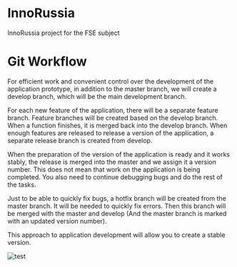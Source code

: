 # InnoRussia
InnoRussia project for the FSE subject

Git Workflow
=====================

For efficient work and convenient control over the development of the application prototype, in addition to the master branch, we will create a develop branch, which will be the main development branch.

For each new feature of the application, there will be a separate feature branch. Feature branches will be created based on the develop branch. When a function finishes, it is merged back into the develop branch. When enough features are released to release a version of the application, a separate release branch is created from develop.

When the preparation of the version of the application is ready and it works stably, the release is merged into the master and we assign it a version number. This does not mean that work on the application is being completed. You also need to continue debugging bugs and do the rest of the tasks.

Just to be able to quickly fix bugs, a hotfix branch will be created from the master branch. It will be needed to quickly fix errors. Then this branch will be merged with the master and develop (And the master branch is marked with an updated version number).

This approach to application development will allow you to create a stable version.

![test](https://3.downloader.disk.yandex.ru/preview/c0363687806a036e8c4b466259ebb81aa515bfad9f828d642d753b6a66813ab5/inf/6owOr8jJpI_JkE0XzcoYF7cIhN5rteX7zZh9V9VrJCWotDsFqVIYF1R2BLQjs-qKwrUgdBNRkBEVeIyRdjDo_Q%3D%3D?uid=775467804&filename=Group%2010%20%281%29.png&disposition=inline&hash=&limit=0&content_type=image%2Fpng&owner_uid=775467804&tknv=v2&size=1898x985)
